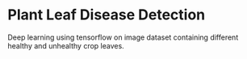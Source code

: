 # Plant Leaf Disease Detection
Deep learning using tensorflow on image dataset containing different healthy and unhealthy crop leaves.
